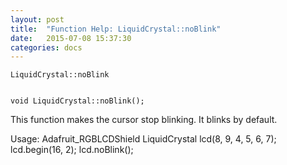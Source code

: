 ```yaml
---
layout: post
title:  "Function Help: LiquidCrystal::noBlink"
date:   2015-07-08 15:37:30
categories: docs
---
```


	LiquidCrystal::noBlink


	void LiquidCrystal::noBlink();

This function makes the cursor stop blinking. It blinks by default.

Usage:
Adafruit_RGBLCDShield
	LiquidCrystal lcd(8, 9, 4, 5, 6, 7);
	lcd.begin(16, 2);
	lcd.noBlink();


